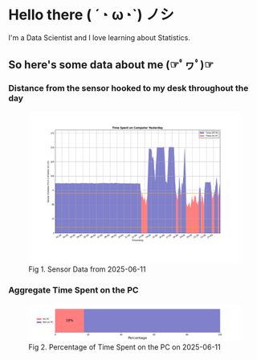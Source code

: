 
# Hello there ( ´◔ ω◔`) ノシ

I'm a Data Scientist and I love learning about Statistics.

## So here's some data about me (☞ﾟヮﾟ)☞


### Distance from the sensor hooked to my desk throughout the day
<figure>
  <picture>
    <source media="(prefers-color-scheme: dark)" srcset="Pi/readme/graphs/lineplot/dark-plot-2025-06-11.png">
    <source media="(prefers-color-scheme: light)" srcset="Pi/readme/graphs/lineplot/light-plot-2025-06-11.png">
    <img alt="Shows a black logo in light color mode and a white one in dark color mode." src="Pi/readme/graphs/lineplot/light-plot-2025-06-11.png">
  </picture>
  <figcaption>Fig 1. Sensor Data from 2025-06-11</figcaption>
</figure>



### Aggregate Time Spent on the PC
<figure>
  <picture>
    <source media="(prefers-color-scheme: dark)" srcset="Pi/readme/graphs/barplot/dark-plot-2025-06-11.png">
    <source media="(prefers-color-scheme: light)" srcset="Pi/readme/graphs/barplot/light-plot-2025-06-11.png">
    <img alt="Shows a black logo in light color mode and a white one in dark color mode." src="Pi/readme/graphs/barplot/light-plot-2025-06-11.png">
  </picture>
  <figcaption>Fig 2. Percentage of Time Spent on the PC on 2025-06-11</figcaption>
</figure>
